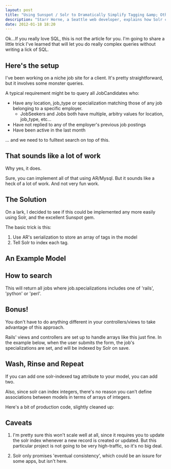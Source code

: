 ```yaml
---
layout: post
title: "Using Sunspot / Solr to Dramatically Simplify Tagging &amp; Other Stuff in Rails"
description: "Starr Horne, a Seattle web developer, explains how Solr can be used as an alternative to complex SQL queries"
date: 2012-01-18 18:20
---
```



Ok...If you really love SQL, this is not the article for you. I'm going to share
a little trick I've learned that will let you do really complex queries without
writing a lick of SQL.

<!--more-->

Here's the setup
----------------

I've been working on a niche job site for a client. It's pretty straightforward,
but it involves some monster queries.

A typical requirement might be to query all JobCandidates who:

+  Have any location, job_type or specialization matching those of any job belonging to a specific employer.
    -  JobSeekers and Jobs both have multiple, arbitry values for location, job_type, etc...
+  Have not replied to any of the employer's previous job postings
+  Have been active in the last month

... and we need to to fulltext search on top of this.


That sounds like a lot of work
------------------------------

Why yes, it does.

Sure, you can implement all of that using AR/Mysql. But it sounds like a heck of a lot
of work. And not very fun work.


The Solution
------------

On a lark, I decided to see if this could be implemented any more easily using Solr, 
and the excellent Sunspot gem.  

The basic trick is this:

1. Use AR's serialization to store an array of tags in the model
2. Tell Solr to index each tag.

An Example Model
----------------

<script src="https://gist.github.com/1637340.js"> </script>

How to search
-------------

<script src="https://gist.github.com/1637342.js"> </script>  

This will return all jobs where job.specializations includes one of 
'rails', 'python' or 'perl'.


Bonus!
------

You don't have to do anything different in your controllers/views
to take advantage of this approach.

Rails' views and controllers are set up to handle arrays like this 
just fine. In the example below, when the user submits the form,
the job's specializations are set, and will be indexed by Solr on 
save.


<script src="https://gist.github.com/1637346.js"> </script>


Wash, Rinse and Repeat
----------------------

If you can add one solr-indexed tag attribute to your model, you can 
add two.

Also, since solr can index integers, there's no reason you can't define
associations between models in terms of arrays of integers.

Here's a bit of production code, slightly cleaned up:


<script src="https://gist.github.com/1637348.js"> </script>


Caveats
-------

1. I'm pretty sure this won't scale well at all, since it requires you to 
   update the solr index whenever a new record is created or updated. 
   But this particular project is not going to be very high-traffic, so 
   it's no big deal.

2. Solr only promises 'eventual consistency', which could be an issure for
   some apps, but isn't here.


